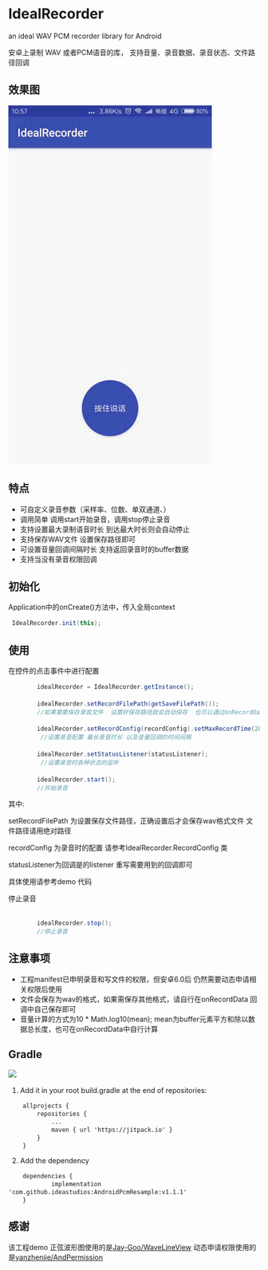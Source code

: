 # IdealRecorder
an ideal WAV PCM recorder library for Android 

安卓上录制 WAV 或者PCM语音的库， 支持音量、录音数据、录音状态、文件路径回调



## 效果图
<img src="gif/screenrecorder.gif"/>

## 特点

- 可自定义录音参数（采样率、位数、单双通道、）
- 调用简单 调用start开始录音，调用stop停止录音
- 支持设置最大录制语音时长 到达最大时长则会自动停止
- 支持保存WAV文件 设置保存路径即可
- 可设置音量回调间隔时长 支持返回录音时的buffer数据
- 支持当没有录音权限回调



## 初始化

Application中的onCreate()方法中，传入全局context

```java
 IdealRecorder.init(this);
```



## 使用

在控件的点击事件中进行配置

```java
        idealRecorder = IdealRecorder.getInstance();

    	idealRecorder.setRecordFilePath(getSaveFilePath());
    	//如果需要保存录音文件  设置好保存路径就会自动保存  也可以通过onRecordData 回调自己保存  不设置 不会保存录音

        idealRecorder.setRecordConfig(recordConfig).setMaxRecordTime(20000).setVolumeInterval(200);
         //设置录音配置 最长录音时长 以及音量回调的时间间隔

        idealRecorder.setStatusListener(statusListener);
         //设置录音时各种状态的监听

        idealRecorder.start();
        //开始录音
```

其中:

setRecordFilePath 为设置保存文件路径，正确设置后才会保存wav格式文件  文件路径请用绝对路径

recordConfig 为录音时的配置 请参考IdealRecorder.RecordConfig 类

statusListener为回调是的listener 重写需要用到的回调即可

具体使用请参考demo 代码


停止录音
```java

        idealRecorder.stop();
        //停止录音
```





## 注意事项

- 工程manifest已申明录音和写文件的权限，但安卓6.0后 仍然需要动态申请相关权限后使用
- 文件会保存为wav的格式，如果需保存其他格式，请自行在onRecordData 回调中自己保存即可
- 音量计算的方式为10 * Math.log10(mean); mean为buffer元素平方和除以数据总长度，也可在onRecordData中自行计算


## Gradle
[![](https://www.jitpack.io/v/ideastudios/IdealRecorder.svg)](https://www.jitpack.io/#ideastudios/IdealRecorder)
1. Add it in your root build.gradle at the end of repositories:
```
	allprojects {
		repositories {
			...
			maven { url 'https://jitpack.io' }
		}
	}
```

2. Add the dependency
```
	dependencies {
	        implementation 'com.github.ideastudios:AndroidPcmResample:v1.1.1'
	}

```


## 感谢

该工程demo 正弦波形图使用的是[Jay-Goo/WaveLineView](https://github.com/Jay-Goo/WaveLineView)
动态申请权限使用的是[yanzhenjie/AndPermission](https://github.com/yanzhenjie/AndPermission)

